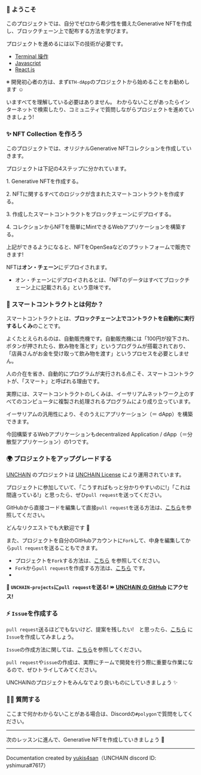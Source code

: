 ### 👋 ようこそ

このプロジェクトでは、自分でゼロから希少性を備えたGenerative NFTを作成し、ブロックチェーン上で配布する方法を学びます。

プロジェクトを進めるには以下の技術が必要です。

- [Terminal 操作](https://qiita.com/ryouzi/items/f9dee1540a04a0bfb9a3)
- [Javascript](https://developer.mozilla.org/ja/docs/Web/JavaScript)
- [React.js](https://ja.reactjs.org/)

※ 開発初心者の方は、まず`ETH-dApp`のプロジェクトから始めることをお勧めします ☺️

いますべてを理解している必要はありません。
わからないことがあったらインターネットで検索したり、コミュニティで質問しながらプロジェクトを進めていきましょう!

### ✨ NFT Collection を作ろう

このプロジェクトでは、オリジナルGenerative NFTコレクションを作成していきます。

プロジェクトは下記の4ステップに分かれています。

1\. Generative NFTを作成する。

2\. NFTに関するすべてのロジックが含まれたスマートコントラクトを作成する。

3\. 作成したスマートコントラクトをブロックチェーンにデプロイする。

4\. コレクションからNFTを簡単にMintできるWebアプリケーションを構築する。

上記ができるようになると、NFTをOpenSeaなどのプラットフォームで販売できます!

NFTは**オン・チェーン**にデプロイされます。

- オン・チェーンにデプロイされるとは、「NFTのデータはすべてブロックチェーン上に記載される」という意味です。

### 🥫 スマートコントラクトとは何か？

スマートコントラクトとは、**ブロックチェーン上でコントラクトを自動的に実行するしくみ**のことです。

よくたとえられるのは、自動販売機です。自動販売機には「100円が投下され、ボタンが押されたら、飲み物を落とす」というプログラムが搭載されており、「店員さんがお金を受け取って飲み物を渡す」というプロセスを必要としません。

人の介在を省き、自動的にプログラムが実行される点こそ、スマートコントラクトが、「スマート」と呼ばれる理由です。

実際には、スマートコントラクトのしくみは、イーサリアムネットワーク上のすべてのコンピュータに複製され処理されるプログラムにより成り立っています。

イーサリアムの汎用性により、そのうえにアプリケーション（＝ dApp）を構築できます。

今回構築するWebアプリケーションもdecentralized Application / dApp（＝分散型アプリケーション）の1つです。

### 🌍 プロジェクトをアップグレードする

[UNCHAIN](https://app.shiftbase.xyz) のプロジェクトは [UNCHAIN License](https://github.com/unchain-dev/UNCHAIN-projects/blob/main/LICENSE) により運用されています。

プロジェクトに参加していて、「こうすればもっと分かりやすいのに!」「これは間違っている!」と思ったら、ぜひ`pull request`を送ってください。

GitHubから直接コードを編集して直接`pull request`を送る方法は、[こちら](https://docs.github.com/ja/repositories/working-with-files/managing-files/editing-files#editing-files-in-another-users-repository)を参照してください。

どんなリクエストでも大歓迎です 🎉

また、プロジェクトを自分のGitHubアカウントに`Fork`して、中身を編集してから`pull request`を送ることもできます。

- プロジェクトを`Fork`する方法は、[こちら](https://docs.github.com/ja/get-started/quickstart/fork-a-repo) を参照してください。
- `Fork`から`pull request`を作成する方法は、[こちら](https://docs.github.com/ja/pull-requests/collaborating-with-pull-requests/proposing-changes-to-your-work-with-pull-requests/creating-a-pull-request-from-a-fork) です。
-
**👋 `UNCHAIN-projects`に`pull request`を送る! ⏩ [UNCHAIN の GitHub](https://github.com/shiftbase-xyz/UNCHAIN-projects) にアクセス!**

### ⚡️ `Issue`を作成する

`pull request`送るほどでもないけど、提案を残したい!　と思ったら、[こちら](https://github.com/shiftbase-xyz/UNCHAIN-projects/issues) に`Issue`を作成してみましょう。

`Issue`の作成方法に関しては、[こちら](https://docs.github.com/ja/issues/tracking-your-work-with-issues/creating-an-issue)を参照してください。

`pull request`や`issue`の作成は、実際にチームで開発を行う際に重要な作業になるので、ぜひトライしてみてください。

UNCHAINのプロジェクトをみんなでより良いものにしていきましょう ✨

### 🙋‍♂️ 質問する

ここまで何かわからないことがある場合は、Discordの`#polygon`で質問をしてください。

---

次のレッスンに進んで、Generative NFTを作成していきましょう 🚀

---

Documentation created by [yukis4san](https://github.com/yukis4san)（UNCHAIN discord ID: yshimura#7617）

